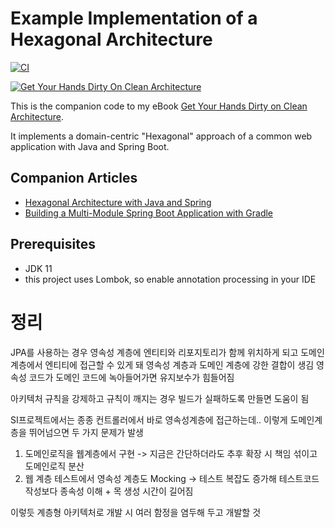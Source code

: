 # Example Implementation of a Hexagonal Architecture

[![CI](https://github.com/thombergs/buckpal/actions/workflows/ci.yml/badge.svg)](https://github.com/thombergs/buckpal/actions/workflows/ci.yml)

[![Get Your Hands Dirty On Clean Architecture](https://reflectoring.io/assets/img/get-your-hands-dirty-260x336.png)](https://reflectoring.io/book)

This is the companion code to my eBook [Get Your Hands Dirty on Clean Architecture](https://leanpub.com/get-your-hands-dirty-on-clean-architecture).

It implements a domain-centric "Hexagonal" approach of a common web application with Java and Spring Boot. 

## Companion Articles

* [Hexagonal Architecture with Java and Spring](https://reflectoring.io/spring-hexagonal/)
* [Building a Multi-Module Spring Boot Application with Gradle](https://reflectoring.io/spring-boot-gradle-multi-module/)

## Prerequisites

* JDK 11
* this project uses Lombok, so enable annotation processing in your IDE

# 정리 

JPA를 사용하는 경우 영속성 계층에 엔티티와 리포지토리가 함께 위치하게 되고 
도메인 계층에서 엔티티에 접근할 수 있게 돼 영속성 계층과 도메인 계층에 강한 결합이 생김 
영속성 코드가 도메인 코드에 녹아들어가면 유지보수가 힘들어짐 

아키텍처 규칙을 강제하고 규칙이 깨지는 경우 빌드가 실패하도록 만들면 도움이 됨 

SI프로젝트에서는 종종 컨트롤러에서 바로 영속성계층에 접근하는데.. 
이렇게 도메인계층을 뛰어넘으면 두 가지 문제가 발생 

1. 도메인로직을 웹계층에서 구현 -> 지금은 간단하더라도 추후 확장 시 책임 섞이고 도메인로직 분산
2. 웹 계층 테스트에서 영속성 계층도 Mocking -> 테스트 복잡도 증가해 테스트코드 작성보다 종속성 이해 + 목 생성 시간이 길어짐 

이렇듯 계층형 아키텍처로 개발 시 여러 함정을 염두해 두고 개발할 것 
